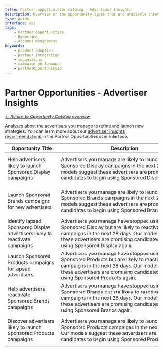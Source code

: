 ```yaml
---
title: Partner opportunities catalog - Advertiser Insights
description: Overview of the opportunity types that are available through the Partner Opportunities API, with descriptions of rationale for each.
type: guide
interface: api
tags:
    - Partner opportunities
    - Reporting
    - Account management
keywords:
    - product adoption
    - partner integration
    - suggestions
    - campaign performance
    - partnerOpportunityId
---
```


# Partner Opportunities - Advertiser Insights

[*← Return to Opportunity Catalog overview*](guides/recommendations/partner-opportunities/catalog/overview)

Analyses about the advertisers you manage to refine and launch new strategies. You can learn more about our [advertiser insights recommendations](https://advertising.amazon.com/partner-network/growth/opportunities/types/ADVERTISER_INSIGHTS) in the Partner Opportunities user interface.

| <div style="min-width: 160px;">Opportunity Title</div> | <div style="min-width: 420px;">Description</div> | Opportunity ID |
| --- | --- | --- |
| Help advertisers likely to launch Sponsored Display campaigns	|Advertisers you manage are likely to launch their first Sponsored Display campaigns in the next 28 days. Our models suggest these advertisers are promising candidates to begin using Sponsored Display.	|amzn1.ads-partner1.opportunity.<br/>08a6486a-216b-46b9-9e8e-f52d3d8fece5	|
| Launch Sponsored Brands campaigns for new advertisers	|Advertisers you manage are likely to launch their first Sponsored Brands campaigns in the next 28 days. Our models suggest these advertisers are promising candidates to begin using Sponsored Brands.	|amzn1.ads-partner1.opportunity.<br/>2dc77457-4530-436a-927f-1d2ce8c8df39	|
| Identify lapsed Sponsored Display advertisers likely to reactivate campaigns	|Advertisers you manage have stopped using Sponsored Display but are likely to reactivate campaigns in the next 28 days. Our models suggest these advertisers are promising candidates to start using Sponsored Display again.	|amzn1.ads-partner1.opportunity.<br/>644a4c18-e0da-46fb-847f-17c160a1102d	|
| Launch Sponsored Products campaigns for lapsed advertisers	|Advertisers you manage have stopped using Sponsored Products but are likely to reactivate campaigns in the next 28 days. Our models suggest these advertisers are promising candidates to start using Sponsored Products again.	|amzn1.ads-partner1.opportunity.<br/>970a979e-3bac-4d8b-b7b9-f0dc87222c51	|
| Help advertisers reactivate Sponsored Brands campaigns	|Advertisers you manage have stopped using Sponsored Brands but are likely to reactivate campaigns in the next 28 days. Our models suggest these advertisers are promising candidates to start using Sponsored Brands again.	|amzn1.ads-partner1.opportunity.<br/>aac9ee57-eb53-42e5-a59e-9a44c65cf8ce	|
| Discover advertisers likely to launch Sponsored Products campaigns	|Advertisers you manage are likely to launch their first Sponsored Products campaigns in the next 28 days. Our models suggest these advertisers are promising candidates to begin using Sponsored Products.	|amzn1.ads-partner1.opportunity.<br/>c4bf623d-1b17-4cf2-b3fd-1cfc78ac3f36	|

